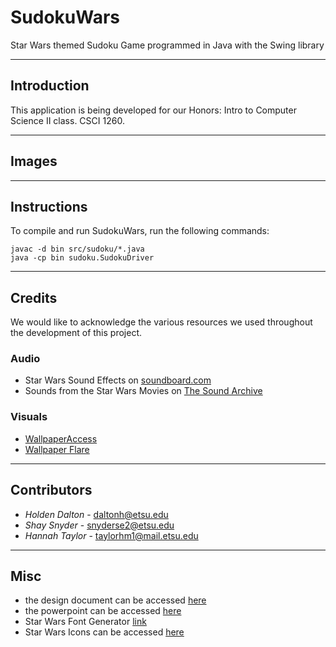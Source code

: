 # SudokuWars

Star Wars themed Sudoku Game programmed in Java with the Swing library

---

## Introduction

This application is being developed for our Honors: Intro to Computer Science II
class. CSCI 1260.

---

## Images

[//]: <> (Add images once completed)
[//]: <> (Include images of UML and program running)

---

## Instructions

To compile and run SudokuWars, run the following commands:

```
javac -d bin src/sudoku/*.java
java -cp bin sudoku.SudokuDriver
```

---

## Credits

We would like to acknowledge the various resources we used throughout the
development of this project.

### Audio

- Star Wars Sound Effects on [soundboard.com](https://www.soundboard.com/sb/starwarsfx)
- Sounds from the Star Wars Movies on [The Sound Archive](https://www.thesoundarchive.com/star-wars.asp)

### Visuals

- [WallpaperAccess](https://wallpaperaccess.com/star-wars)
- [Wallpaper Flare](https://www.wallpaperflare.com/search?wallpaper=star+wars)

---

## Contributors

- *Holden Dalton* - daltonh@etsu.edu
- *Shay Snyder* - snyderse2@etsu.edu
- *Hannah Taylor* - taylorhm1@mail.etsu.edu

---

## Misc

- the design document can be accessed [here](https://etsu365-my.sharepoint.com/:w:/g/personal/snyderse2_etsu_edu/Edj9tO5yJx9IjJqxE3u1ux0BfrArykc4PO5uTZMFryiEbA?e=5Teonb)
- the powerpoint can be accessed [here](https://etsu365-my.sharepoint.com/:p:/g/personal/snyderse2_etsu_edu/EY_pIK3EcA9It5g8qNIrj2QB4PYpDzgOitWbk0zjkW3v6w?e=ZDB6tm)
- Star Wars Font Generator [link](https://www.dafont.com/star-jedi.font)
- Star Wars Icons can be accessed [here](https://icons8.com/icons/set/star-wars)
